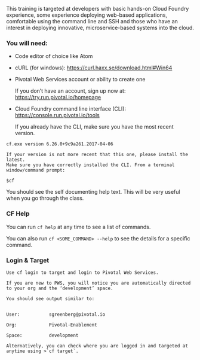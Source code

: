 This training is targeted at developers with basic hands-on Cloud Foundry experience, some experience deploying web-based applications, comfortable using the command line and SSH and those who have an interest in deploying innovative, microservice-based systems into the cloud.

### You will need:

- 	Code editor of choice like Atom

- 	cURL (for windows): <https://curl.haxx.se/download.html#Win64>

- 	Pivotal Web Services account or ability to create one

    If you don’t have an account, sign up now at: <https://try.run.pivotal.io/homepage>

- 	Cloud Foundry command line interface (CLI): <https://console.run.pivotal.io/tools>

    If you already have the CLI, make sure you have the most recent version.

```$cf --version
cf.exe version 6.26.0+9c9a261.2017-04-06
```

    If your version is not more recent that this one, please install the latest.
    Make sure you have correctly installed the CLI. From a terminal window/command prompt:

` $cf `

   You should see the self documenting help text. This will be very useful when you go through the class.

###  CF Help

   You can run `cf help` at any time to see a list of commands. 

   You can also run `cf <SOME_COMMAND> --help` to see the details for a specific command.

### Login & Target

    Use cf login to target and login to Pivotal Web Services.

    If you are new to PWS, you will notice you are automatically directed to your org and the ‘development’ space.

    You should see output similar to:

``` API endpoint:   https://api.run.pivotal.io (API version: 2.56.0)

User:           sgreenberg@pivotal.io

Org:            Pivotal-Enablement

Space:          development
```

    Alternatively, you can check where you are logged in and targeted at anytime using >`cf target`.


